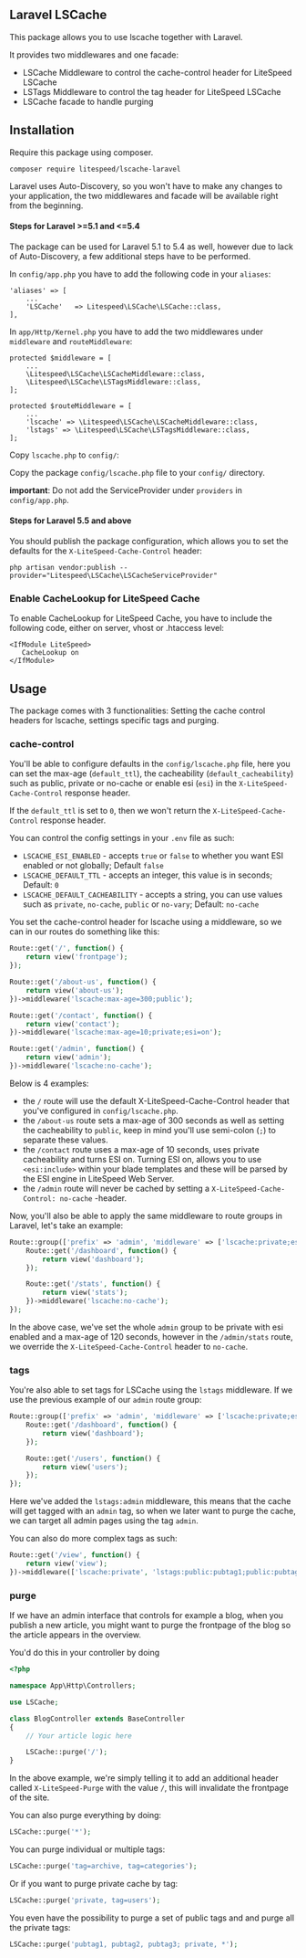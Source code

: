 ## Laravel LSCache

This package allows you to use lscache together with Laravel.

It provides two middlewares and one facade:

- LSCache Middleware to control the cache-control header for LiteSpeed LSCache
- LSTags Middleware to control the tag header for LiteSpeed LSCache
- LSCache facade to handle purging

## Installation

Require this package using composer.

```
composer require litespeed/lscache-laravel
```

Laravel uses Auto-Discovery, so you won't have to make any changes to your application, the two middlewares and facade will be available right from the beginning.

#### Steps for Laravel >=5.1 and <=5.4

The package can be used for Laravel 5.1 to 5.4 as well, however due to lack of Auto-Discovery, a few additional steps have to be performed.

In `config/app.php` you have to add the following code in your `aliases`:

```
'aliases' => [
    ...
    'LSCache'   => Litespeed\LSCache\LSCache::class,
],
```

In `app/Http/Kernel.php` you have to add the two middlewares under `middleware` and `routeMiddleware`:

```
protected $middleware = [
    ...
    \Litespeed\LSCache\LSCacheMiddleware::class,
    \Litespeed\LSCache\LSTagsMiddleware::class,
];

protected $routeMiddleware = [
    ...
    'lscache' => \Litespeed\LSCache\LSCacheMiddleware::class,
    'lstags' => \Litespeed\LSCache\LSTagsMiddleware::class,
];
```

Copy `lscache.php` to `config/`:

Copy the package `config/lscache.php` file to your `config/` directory.

**important**: Do not add the ServiceProvider under `providers` in `config/app.php`.

#### Steps for Laravel 5.5 and above

You should publish the package configuration, which allows you to set the defaults for the `X-LiteSpeed-Cache-Control` header:

```
php artisan vendor:publish --provider="Litespeed\LSCache\LSCacheServiceProvider"
```

### Enable CacheLookup for LiteSpeed Cache

To enable CacheLookup for LiteSpeed Cache, you have to include the following code, either on server, vhost or .htaccess level:

```apacheconf
<IfModule LiteSpeed>
   CacheLookup on
</IfModule>
```

## Usage

The package comes with 3 functionalities: Setting the cache control headers for lscache, settings specific tags and purging.

### cache-control

You'll be able to configure defaults in the `config/lscache.php` file, here you can set the max-age (`default_ttl`), the cacheability (`default_cacheability`) such as public, private or no-cache or enable esi (`esi`) in the `X-LiteSpeed-Cache-Control` response header.

If the `default_ttl` is set to `0`, then we won't return the `X-LiteSpeed-Cache-Control` response header.

You can control the config settings in your `.env` file as such:

- `LSCACHE_ESI_ENABLED` - accepts `true` or `false` to whether you want ESI enabled or not globally; Default `false`
- `LSCACHE_DEFAULT_TTL` - accepts an integer, this value is in seconds; Default: `0`
- `LSCACHE_DEFAULT_CACHEABILITY` - accepts a string, you can use values such as `private`, `no-cache`, `public` or `no-vary`; Default: `no-cache`

You set the cache-control header for lscache using a middleware, so we can in our routes do something like this:

```php
Route::get('/', function() {
    return view('frontpage');
});

Route::get('/about-us', function() {
    return view('about-us');
})->middleware('lscache:max-age=300;public');

Route::get('/contact', function() {
    return view('contact');
})->middleware('lscache:max-age=10;private;esi=on');

Route::get('/admin', function() {
    return view('admin');
})->middleware('lscache:no-cache');
```

Below is 4 examples:
- the `/` route will use the default X-LiteSpeed-Cache-Control header that you've configured in `config/lscache.php`.
- the `/about-us` route sets a max-age of 300 seconds as well as setting the cacheability to `public`, keep in mind you'll use semi-colon (`;`) to separate these values.
- the `/contact` route uses a max-age of 10 seconds, uses private cacheability and turns ESI on. Turning ESI on, allows you to use `<esi:include>` within your blade templates and these will be parsed by the ESI engine in LiteSpeed Web Server.
- the `/admin` route will never be cached by setting a `X-LiteSpeed-Cache-Control: no-cache` -header.

Now, you'll also be able to apply the same middleware to route groups in Laravel, let's take an example:

```php
Route::group(['prefix' => 'admin', 'middleware' => ['lscache:private;esi=on;max-age=120']], function() {
    Route::get('/dashboard', function() {
        return view('dashboard');
    });

    Route::get('/stats', function() {
        return view('stats');
    })->middleware('lscache:no-cache');
});
```

In the above case, we've set the whole `admin` group to be private with esi enabled and a max-age of 120 seconds, however in the `/admin/stats` route, we override the `X-LiteSpeed-Cache-Control` header to `no-cache`.

### tags

You're also able to set tags for LSCache using the `lstags` middleware. If we use the previous example of our `admin` route group:

```php
Route::group(['prefix' => 'admin', 'middleware' => ['lscache:private;esi=on;max-age=900', 'lstags:admin']], function() {
    Route::get('/dashboard', function() {
        return view('dashboard');
    });

    Route::get('/users', function() {
        return view('users');
    });
});
```

Here we've added the `lstags:admin` middleware, this means that the cache will get tagged with an `admin` tag, so when we later want to purge the cache, we can target all admin pages using the tag `admin`.

You can also do more complex tags as such:

```php
Route::get('/view', function() {
    return view('view');
})->middleware(['lscache:private', 'lstags:public:pubtag1;public:pubtag2;public:pubtag3;privtag1;privtag2']);
```

### purge

If we have an admin interface that controls for example a blog, when you publish a new article, you might want to purge the frontpage of the blog so the article appears in the overview.

You'd do this in your controller by doing

```php
<?php

namespace App\Http\Controllers;

use LSCache;

class BlogController extends BaseController
{
    // Your article logic here

    LSCache::purge('/');
}
```

In the above example, we're simply telling it to add an additional header called `X-LiteSpeed-Purge` with the value `/`, this will invalidate the frontpage of the site.

You can also purge everything by doing:

```php
LSCache::purge('*');
```

You can purge individual or multiple tags:

```php
LSCache::purge('tag=archive, tag=categories');
```

Or if you want to purge private cache by tag:

```php
LSCache::purge('private, tag=users');
```

You even have the possibility to purge a set of public tags and and purge all the private tags:

```php
LSCache::purge('pubtag1, pubtag2, pubtag3; private, *');
```
